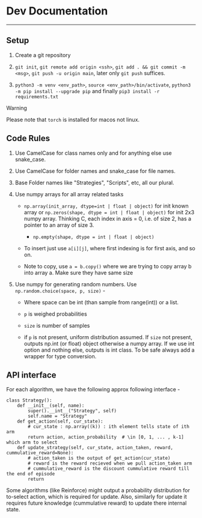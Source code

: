 # Dev Documentation

---

## Setup

1. Create a git repository

2. `git init`, `git remote add origin <ssh>`, `git add . && git commit -m <msg>`, `git push -u origin main`, later only `git push` suffices.

3. `python3 -m venv <env_path>`, `source <env_path>/bin/activate`, `python3 -m pip install --upgrade pip` and finally `pip3 install -r requirements.txt`

> [!WARNING]
> Please note that `torch` is installed for macos not linux.

## Code Rules

1. Use CamelCase for class names only and for anything else use snake_case.

2. Use CamelCase for folder names and snake_case for file names.

3. Base Folder names like "Strategies", "Scripts", etc, all our plural.

4. Use numpy arrays for all array related tasks

    - `np.array(init_array, dtype=int | float | object)` for init known array or `np.zeros(shape, dtype = int | float | object)` for init 2x3 numpy array. Thinking C, each index in axis = 0, i.e. of size 2, has a pointer to an array of size 3.

        - `np.empty(shape, dtype = int | float | object)`

    - To insert just use `a[i][j]`, where first indexing is for first axis, and so on.

    - Note to copy, use `a = b.copy()` where we are trying to copy array b into array a. Make sure they have same size

5. Use numpy for generating random numbers. Use `np.random.choice(space, p, size)` -

    - Where space can be int (than sample from range(int)) or a list. 

    - `p` is weighed probabilities

    - `size` is number of samples

    - if `p` is not present, uniform distribution assumed. If `size` not present, outputs np.int (or float) object otherwise a numpy array. If we use int option and nothing else, outputs is int class. To be safe always add a wrapper for type conversion.

## API interface

For each algorithm, we have the following approx following interface -

```
class Strategy():
    def __init__(self, name):
        super().__int__("Strategy", self)
        self.name = "Strategy"
    def get_action(self, cur_state):
        # cur_state : np.array((k)) : ith element tells state of ith arm
        return action, action_probability  # \in [0, 1, ... , k-1] which arm to select
    def update_strategy(self, cur_state, action_taken, reward, cummulative_reward=None):
        # action_taken is the output of get_action(cur_state)
        # reward is the reward recieved when we pull action_taken arm
        # cummulative_reward is the discount cummulative reward till the end of episode
        return
```

Some algorithms (like Reinforce) might output a probability distribution for to-select action, which is required for update. Also, similarly for update it requires future knowledge (cummulative reward) to update there internal state.
